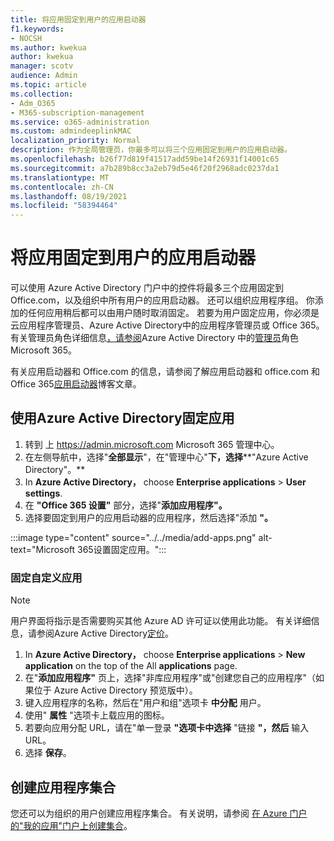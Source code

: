 ```yaml
---
title: 将应用固定到用户的应用启动器
f1.keywords:
- NOCSH
ms.author: kwekua
author: kwekua
manager: scotv
audience: Admin
ms.topic: article
ms.collection:
- Adm_O365
- M365-subscription-management
ms.service: o365-administration
ms.custom: admindeeplinkMAC
localization_priority: Normal
description: 作为全局管理员，你最多可以将三个应用固定到用户的应用启动器。
ms.openlocfilehash: b26f77d819f41517add59be14f26931f14001c65
ms.sourcegitcommit: a7b289b8cc3a2eb79d5e46f20f2968adc0237da1
ms.translationtype: MT
ms.contentlocale: zh-CN
ms.lasthandoff: 08/19/2021
ms.locfileid: "58394464"
---
```

# <a name="pin-apps-to-your-users-app-launcher"></a>将应用固定到用户的应用启动器

可以使用 Azure Active Directory 门户中的控件将最多三个应用固定到 Office.com，以及组织中所有用户的应用启动器。 还可以组织应用程序组。 你添加的任何应用稍后都可以由用户随时取消固定。 若要为用户固定应用，你必须是云应用程序管理员、Azure Active Directory中的应用程序管理员或 Office 365。 有关管理员角色详细信息[，请参阅](/azure/active-directory/users-groups-roles/directory-assign-admin-roles)Azure Active Directory 中的[管理员](../add-users/about-admin-roles.md)角色Microsoft 365。 

有关应用启动器和 Office.com 的信息，请参阅了解应用启动[](https://support.microsoft.com/office/79f12104-6fed-442f-96a0-eb089a3f476a)器和 office.com 和 Office 365[应用启动器](https://techcommunity.microsoft.com/t5/office-365-blog/updates-to-office-com-and-the-office-365-app-launcher/ba-p/1150503)博客文章。

## <a name="use-the-azure-active-directory-portal-to-pin-apps"></a>使用Azure Active Directory固定应用

1. 转到 上 <a href="https://go.microsoft.com/fwlink/p/?linkid=2024339" target="_blank">https://admin.microsoft.com</a> Microsoft 365 管理中心。
2. 在左侧导航中，选择"**全部显示**"，在"管理中心"**下，选择****"Azure Active Directory"。**
3. In **Azure Active Directory，** choose **Enterprise applications**  >  **User settings**.
4. 在 **"Office 365 设置"** 部分，选择"**添加应用程序"。**
5. 选择要固定到用户的应用启动器的应用程序，然后选择"添加 **"。**

:::image type="content" source="../../media/add-apps.png" alt-text="Microsoft 365设置固定应用。":::

### <a name="pin-a-custom-app"></a>固定自定义应用

> [!NOTE]
> 用户界面将指示是否需要购买其他 Azure AD 许可证以使用此功能。 有关详细信息，请参阅Azure Active Directory[定价](https://azure.microsoft.com/pricing/details/active-directory/)。

1. In **Azure Active Directory，** choose **Enterprise applications**  >  **New application** on the top of the All **applications** page.
2. 在"**添加应用程序"** 页上，选择"非库应用程序"或"创建您自己的应用程序"（如果位于 Azure Active Directory 预览版中）。 
3. 键入应用程序的名称，然后在"用户和组"选项卡 **中分配** 用户。
4. 使用" **属性** "选项卡上载应用的图标。
5. 若要向应用分配 URL，请在"单一登录 **"选项卡中选择** "链接 **"，然后** 输入 URL。
6. 选择 **保存**。

## <a name="create-application-collections"></a>创建应用程序集合

您还可以为组织的用户创建应用程序集合。 有关说明，请参阅 [在 Azure 门户的"我的应用"门户上创建集合](/azure/active-directory/manage-apps/access-panel-collections)。